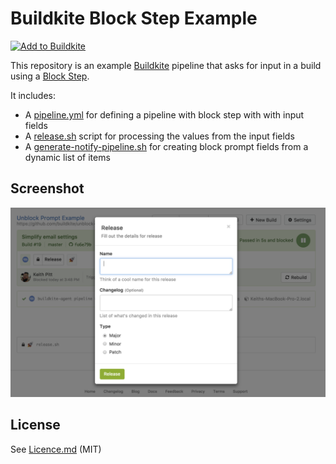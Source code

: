 # Buildkite Block Step Example

[![Add to Buildkite](https://buildkite.com/button.svg)](https://buildkite.com/new)

This repository is an example [Buildkite](https://buildkite.com/) pipeline that asks for input in a build using a [Block Step](https://buildkite.com/docs/pipelines/block-step).

It includes:

* A [pipeline.yml](.buildkite/pipeline.yml) for defining a pipeline with block step with with input fields
* A [release.sh](release.sh) script for processing the values from the input fields
* A [generate-notify-pipeline.sh](generate-notify-pipeline.sh) for creating block prompt fields from a dynamic list of items

## Screenshot

<img src="screenshot.png" alt="Screenshot of a block step" />

## License

See [Licence.md](Licence.md) (MIT)

